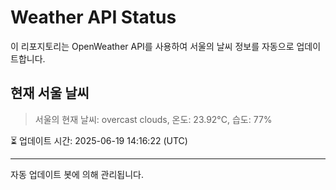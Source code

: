
# Weather API Status

이 리포지토리는 OpenWeather API를 사용하여 서울의 날씨 정보를 자동으로 업데이트합니다.

## 현재 서울 날씨
> 서울의 현재 날씨: overcast clouds, 온도: 23.92°C, 습도: 77%

⏳ 업데이트 시간: 2025-06-19 14:16:22 (UTC)

---
자동 업데이트 봇에 의해 관리됩니다.
